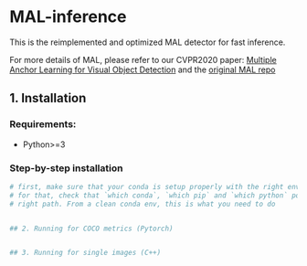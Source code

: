# MAL-inference
This is the reimplemented and optimized MAL detector for fast inference. 

For more details of MAL, please refer to our CVPR2020 paper: [Multiple Anchor Learning for Visual Object Detection](https://openaccess.thecvf.com/content_CVPR_2020/papers/Ke_Multiple_Anchor_Learning_for_Visual_Object_Detection_CVPR_2020_paper.pdf)  and the [original MAL repo](https://github.com/DeLightCMU/MAL) 

## 1. Installation

### Requirements:
- Python>=3

### Step-by-step installation
```bash
# first, make sure that your conda is setup properly with the right environment
# for that, check that `which conda`, `which pip` and `which python` points to the
# right path. From a clean conda env, this is what you need to do


## 2. Running for COCO metrics (Pytorch)


## 3. Running for single images (C++)

